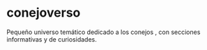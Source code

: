 # conejoverso
Pequeño universo temático dedicado a los conejos , con secciones informativas y de curiosidades.

